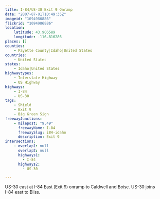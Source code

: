 ```yaml
---
title: I-84/US-30 Exit 9 Onramp
date: "2007-07-01T10:49:35Z"
imageid: "1094986886"
flickrid: "1094986886"
location:
    latitude: 43.906589
    longitude: -116.816286
places: []
counties:
    - Payette County|Idaho|United States
countries:
    - United States
states:
    - Idaho|United States
highwaytypes:
    - Interstate Highway
    - US Highway
highways:
    - I-84
    - US-30
tags:
    - Shield
    - Exit 9
    - Big Green Sign
freewayJunctions:
    - milepost: "9.49"
      freewayName: I-84
      freewaySlug: i84-idaho
      description: Exit 9
intersections:
    - overlap1: null
      overlap2: null
      highways1:
        - I-84
      highways2:
        - US-30

---
```

US-30 east at I-84 East (Exit 9) onramp to Caldwell and Boise.  US-30 joins I-84 east to Bliss.